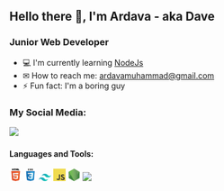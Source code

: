 ## Hello there 👋, I'm Ardava - aka Dave

### Junior Web Developer

- 💻 I'm currently learning [NodeJs](https://nodejs.org/en/about/)
- ✉ How to reach me: [ardavamuhammad@gmail.com](ardavamuhammad@gmail.com)
- ⚡ Fun fact: I'm a boring guy

### My Social Media:

[<img src="https://cdn.jsdelivr.net/npm/simple-icons@v3/icons/instagram.svg" width=22px >](https://www.instagram.com/davaaaaaaaaaaaaaaa/)

#### Languages and Tools:

<img src="https://raw.githubusercontent.com/github/explore/80688e429a7d4ef2fca1e82350fe8e3517d3494d/topics/html/html.png" width=22px>
<img src="https://raw.githubusercontent.com/github/explore/80688e429a7d4ef2fca1e82350fe8e3517d3494d/topics/css/css.png" width=22px>
<img src="https://raw.githubusercontent.com/aniftyco/awesome-tailwindcss/master/assets/logo.svg" width=22px>
<img src="https://raw.githubusercontent.com/github/explore/80688e429a7d4ef2fca1e82350fe8e3517d3494d/topics/javascript/javascript.png" width=22px>
<img src="https://raw.githubusercontent.com/github/explore/80688e429a7d4ef2fca1e82350fe8e3517d3494d/topics/nodejs/nodejs.png" width=22px>
<img src="https://media.githubusercontent.com/media/microsoft/vscode-docs/main/images/logo-stable.png" width=22px>

